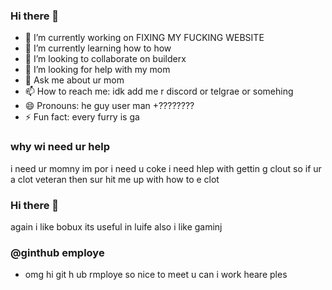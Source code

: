 ### Hi there 👋

- 🔭 I’m currently working on FIXING MY FUCKING WEBSITE
- 🌱 I’m currently learning how to                                       how
- 👯 I’m looking to collaborate on builderx
- 🤔 I’m looking for help with my mom
- 💬 Ask me about ur mom
- 📫 How to reach me: idk add me r discord  or telgrae or somehing
- 😄 Pronouns: he guy user man       +????????
- ⚡ Fun fact: every furry is ga



### why wi need ur help
i need ur momny  im por
i need u coke
i need hlep with gettin g clout so if ur a clot veteran
then sur hit me up with
how to e clot
### Hi there 👋
again i like bobux
its useful in luife
also  i like gaminj


### @ginthub  employe
- omg hi git h   ub rmploye
so nice to meet u can i work heare      ples
